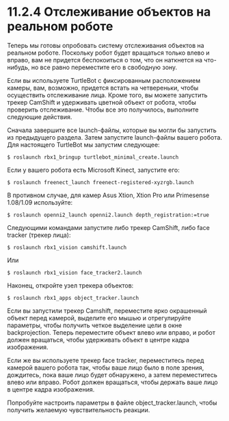 # 11.2.4 Отслеживание объектов на реальном роботе

Теперь мы готовы опробовать систему отслеживания объектов на реальном роботе. Поскольку робот будет вращаться только влево и вправо, вам не придется беспокоиться о том, что он наткнется на что-нибудь, но все равно переместите его в свободную зону.

Если вы используете TurtleBot с фиксированным расположением камеры, вам, возможно, придется встать на четвереньки, чтобы осуществить отслеживание лица. Кроме того, вы можете запустить трекер CamShift и удерживать цветной объект от робота, чтобы проверить отслеживание. Чтобы все это получилось, выполните следующие действия.

Сначала завершите все launch-файлы, которые вы могли бы запустить из предыдущего раздела. Затем запустите launch-файлы вашего робота. Для настоящего TurtleBot мы запустим следующее:

`$ roslaunch rbx1_bringup turtlebot_minimal_create.launch`

Если у вашего робота есть Microsoft Kinect, запустите его:

`$ roslaunch freenect_launch freenect-registered-xyzrgb.launch`

В противном случае, для камер Asus Xtion, Xtion Pro или Primesense 1.08/1.09 используйте:

`$ roslaunch openni2_launch openni2.launch depth_registration:=true`

Следующими командами запустите либо трекер CamShift, либо face tracker \(трекер лица\):

`$ roslaunch rbx1_vision camshift.launch`

Или

`$ roslaunch rbx1_vision face_tracker2.launch`

Наконец, откройте узел трекера объектов:

`$ roslaunch rbx1_apps object_tracker.launch`

Если вы запустили трекер Camshift, переместите ярко окрашенный объект перед камерой, выделите его мышью и отрегулируйте параметры, чтобы получить четкое выделение цели в окне backprojection. Теперь переместите объект влево или вправо, и робот должен вращаться, чтобы удерживать объект в центре кадра изображения.

Если же вы используете трекер face tracker, переместитесь перед камерой вашего робота так, чтобы ваше лицо было в поле зрения, дождитесь, пока ваше лицо будет обнаружено, а затем переместитесь влево или вправо. Робот должен вращаться, чтобы держать ваше лицо в центре кадра изображения.

Попробуйте настроить параметры в файле object\_tracker.launch, чтобы получить желаемую чувствительность реакции.

